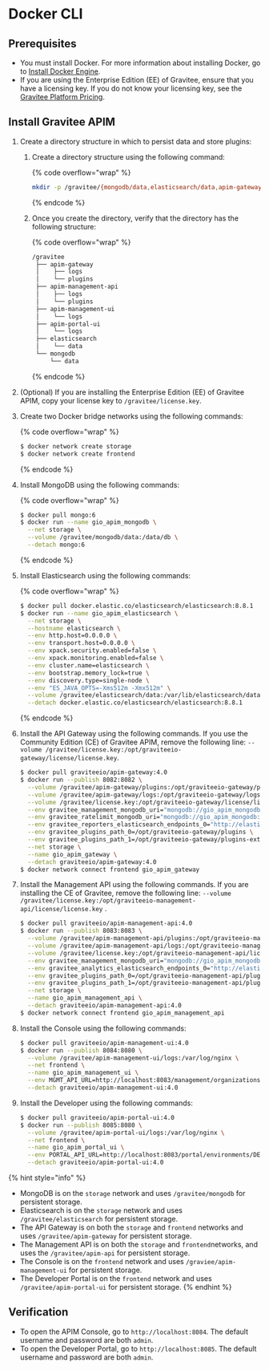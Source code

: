 # Docker CLI

## Prerequisites

* You must install Docker. For more information about installing Docker, go to [Install Docker Engine](https://docs.docker.com/engine/install/).
* If you are using the Enterprise Edition (EE) of Gravitee, ensure that you have a licensing key. If you do not know your licensing key, see the [Gravitee Platform Pricing](https://www.gravitee.io/pricing).

## Install Gravitee APIM

1. Create a directory structure in which to persist data and store plugins:
   1.  Create a directory structure using the following command:

       {% code overflow="wrap" %}
       ```bash
       mkdir -p /gravitee/{mongodb/data,elasticsearch/data,apim-gateway/plugins,apim-gateway/logs,apim-management-api/plugins,apim-management-api/logs,apim-management-ui/logs,apim-portal-ui/logs}
       ```
       {% endcode %}
   2.  Once you create the directory, verify that the directory has the following structure:

       {% code overflow="wrap" %}
       ```bash
       /gravitee
        ├── apim-gateway
        │    ├── logs
        │    └── plugins
        ├── apim-management-api
        │    ├── logs
        │    └── plugins
        ├── apim-management-ui
        │    └── logs
        ├── apim-portal-ui
        │    └── logs
        ├── elasticsearch
        │    └── data
        └── mongodb
            └── data
       ```
       {% endcode %}
2. (Optional) If you are installing the Enterprise Edition (EE) of Gravitee APIM, copy your license key to `/gravitee/license.key`.
3.  Create two Docker bridge networks using the following commands:

    {% code overflow="wrap" %}
    ```bash
    $ docker network create storage
    $ docker network create frontend
    ```
    {% endcode %}
4.  Install MongoDB using the following commands:

    {% code overflow="wrap" %}
    ```bash
    $ docker pull mongo:6
    $ docker run --name gio_apim_mongodb \
      --net storage \
      --volume /gravitee/mongodb/data:/data/db \
      --detach mongo:6
    ```
    {% endcode %}
5.  Install Elasticsearch using the following commands:

    {% code overflow="wrap" %}
    ```bash
    $ docker pull docker.elastic.co/elasticsearch/elasticsearch:8.8.1
    $ docker run --name gio_apim_elasticsearch \
      --net storage \
      --hostname elasticsearch \
      --env http.host=0.0.0.0 \
      --env transport.host=0.0.0.0 \
      --env xpack.security.enabled=false \
      --env xpack.monitoring.enabled=false \
      --env cluster.name=elasticsearch \
      --env bootstrap.memory_lock=true \
      --env discovery.type=single-node \
      --env "ES_JAVA_OPTS=-Xms512m -Xmx512m" \
      --volume /gravitee/elasticsearch/data:/var/lib/elasticsearch/data \
      --detach docker.elastic.co/elasticsearch/elasticsearch:8.8.1
    ```
    {% endcode %}
6.  Install the API Gateway using the following commands. If you use the Community Edition (CE) of Gravitee APIM, remove the following line:  `--volume /gravitee/license.key:/opt/graviteeio-gateway/license/license.key`.

    ```bash
    $ docker pull graviteeio/apim-gateway:4.0
    $ docker run --publish 8082:8082 \
      --volume /gravitee/apim-gateway/plugins:/opt/graviteeio-gateway/plugins-ext \
      --volume /gravitee/apim-gateway/logs:/opt/graviteeio-gateway/logs \
      --volume /gravitee/license.key:/opt/graviteeio-gateway/license/license.key \
      --env gravitee_management_mongodb_uri="mongodb://gio_apim_mongodb:27017/gravitee-apim?serverSelectionTimeoutMS=5000&connectTimeoutMS=5000&socketTimeoutMS=5000" \
      --env gravitee_ratelimit_mongodb_uri="mongodb://gio_apim_mongodb:27017/gravitee-apim?serverSelectionTimeoutMS=5000&connectTimeoutMS=5000&socketTimeoutMS=5000" \
      --env gravitee_reporters_elasticsearch_endpoints_0="http://elasticsearch:9200" \
      --env gravitee_plugins_path_0=/opt/graviteeio-gateway/plugins \
      --env gravitee_plugins_path_1=/opt/graviteeio-gateway/plugins-ext \
      --net storage \
      --name gio_apim_gateway \
      --detach graviteeio/apim-gateway:4.0
    $ docker network connect frontend gio_apim_gateway
    ```
7.  Install the Management API using the following commands. If you are installing the CE of Gravitee, remove the following line: `--volume /gravitee/license.key:/opt/graviteeio-management-api/license/license.key` .

    ```bash
    $ docker pull graviteeio/apim-management-api:4.0
    $ docker run --publish 8083:8083 \
      --volume /gravitee/apim-management-api/plugins:/opt/graviteeio-management-api/plugins-ext \
      --volume /gravitee/apim-management-api/logs:/opt/graviteeio-management-api/logs \
      --volume /gravitee/license.key:/opt/graviteeio-management-api/license/license.key \
      --env gravitee_management_mongodb_uri="mongodb://gio_apim_mongodb:27017/gravitee-apim?serverSelectionTimeoutMS=5000&connectTimeoutMS=5000&socketTimeoutMS=5000" \
      --env gravitee_analytics_elasticsearch_endpoints_0="http://elasticsearch:9200" \
      --env gravitee_plugins_path_0=/opt/graviteeio-management-api/plugins \
      --env gravitee_plugins_path_1=/opt/graviteeio-management-api/plugins-ext \
      --net storage \
      --name gio_apim_management_api \
      --detach graviteeio/apim-management-api:4.0
    $ docker network connect frontend gio_apim_management_api
    ```
8.  Install the Console using the following commands:

    ```bash
    $ docker pull graviteeio/apim-management-ui:4.0
    $ docker run --publish 8084:8080 \
      --volume /gravitee/apim-management-ui/logs:/var/log/nginx \
      --net frontend \
      --name gio_apim_management_ui \
      --env MGMT_API_URL=http://localhost:8083/management/organizations/DEFAULT/environments/DEFAULT \
      --detach graviteeio/apim-management-ui:4.0
    ```
9.  Install the Developer using the following commands:

    ```bash
    $ docker pull graviteeio/apim-portal-ui:4.0
    $ docker run --publish 8085:8080 \
      --volume /gravitee/apim-portal-ui/logs:/var/log/nginx \
      --net frontend \
      --name gio_apim_portal_ui \
      --env PORTAL_API_URL=http://localhost:8083/portal/environments/DEFAULT \
      --detach graviteeio/apim-portal-ui:4.0
    ```

{% hint style="info" %}
* MongoDB is on the `storage` network and uses `/gravitee/mongodb` for persistent storage.
* Elasticsearch is on the `storage` network and uses `/gravitee/elasticsearch` for persistent storage.
* The API Gateway is on both the `storage` and `frontend` networks and uses `/gravitee/apim-gateway` for persistent storage.
* The Management API is on both the `storage` and `frontend`networks, and uses the `/gravitee/apim-api` for persistent storage.
* The Console is on the `frontend` network and uses `/graviee/apim-management-ui` for persistent storage.
* The Developer Portal is on the `frontend` network and uses `/gravitee/apim-portal-ui` for persistent storage.
{% endhint %}

## Verification

* To open the APIM Console, go to `http://localhost:8084`. The default username and password are both `admin`.
* To open the Developer Portal, go to `http://localhost:8085`. The default username and password are both `admin`.

